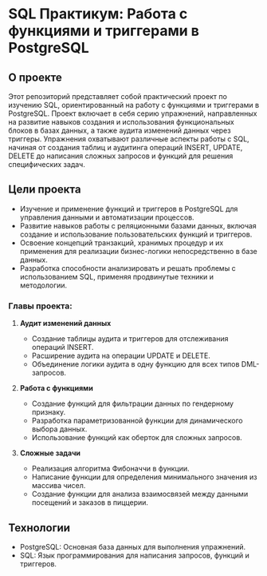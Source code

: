 # SQL Практикум: Работа с функциями и триггерами в PostgreSQL

## О проекте

Этот репозиторий представляет собой практический проект по изучению SQL, ориентированный на работу с функциями и триггерами в PostgreSQL. Проект включает в себя серию упражнений, направленных на развитие навыков создания и использования функциональных блоков в базах данных, а также аудита изменений данных через триггеры. Упражнения охватывают различные аспекты работы с SQL, начиная от создания таблиц и аудитинга операций INSERT, UPDATE, DELETE до написания сложных запросов и функций для решения специфических задач.

## Цели проекта

- Изучение и применение функций и триггеров в PostgreSQL для управления данными и автоматизации процессов.
- Развитие навыков работы с реляционными базами данных, включая создание и использование пользовательских функций и триггеров.
- Освоение концепций транзакций, хранимых процедур и их применения для реализации бизнес-логики непосредственно в базе данных.
- Разработка способности анализировать и решать проблемы с использованием SQL, применяя продвинутые техники и методологии.

### Главы проекта:

1. **Аудит изменений данных**
   - Создание таблицы аудита и триггеров для отслеживания операций INSERT.
   - Расширение аудита на операции UPDATE и DELETE.
   - Объединение логики аудита в одну функцию для всех типов DML-запросов.

2. **Работа с функциями**
   - Создание функций для фильтрации данных по гендерному признаку.
   - Разработка параметризованной функции для динамического выбора данных.
   - Использование функций как оберток для сложных запросов.

3. **Сложные задачи**
   - Реализация алгоритма Фибоначчи в функции.
   - Написание функции для определения минимального значения из массива чисел.
   - Создание функции для анализа взаимосвязей между данными посещений и заказов в пиццерии.

## Технологии

- PostgreSQL: Основная база данных для выполнения упражнений.
- SQL: Язык программирования для написания запросов, функций и триггеров.